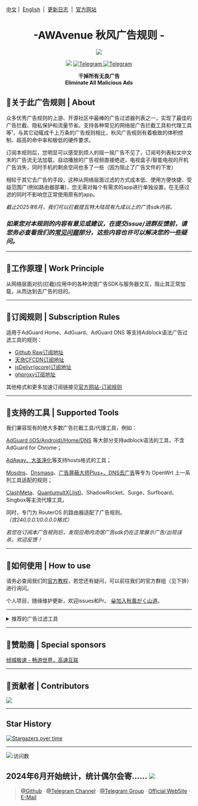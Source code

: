 <div align="left">
<a href="/README.md">中文</a>&nbsp;|&nbsp;
<a href="/assets/README_en-US.md">English</a> &nbsp;|&nbsp;
<a href="/assets/README_Update.md">更新日志</a> &nbsp;|&nbsp;
<a href="https://awavenue.top/">官方网站</a> 
</div>


<h1 align="center">-AWAvenue 秋风广告规则 -</h1>

<p align="center">
   <img src="https://img.jsdelivr.com/raw.githubusercontent.com/TG-Twilight/AWAvenue-Ads-Rule/main/assets/assets.png">
</p>
<p align="center">
 <img src="https://img.shields.io/github/stars/TG-Twilight/AWAvenue-Ads-Rule?style=for-the-badge&colorA=FFEBEB&colorB=FFD9DC&logo=github&logoColor=black">
  <a href="https://t.me/AWAvenueAdsRule">
    <img src="https://img.shields.io/badge/dynamic/json?style=for-the-badge&colorA=DAE9FC&colorB=056DE8&label=%E9%A2%91%E9%81%93&logo=telegram&query=%24.data.totalSubs&url=https%3A%2F%2Fapi.spencerwoo.com%2Fsubstats%2F%3Fsource%3Dtelegram%26queryKey%3DAWAvenueAdsRule" alt="Telegram">
  </a>
  <a href="https://t.me/AWAvenueAdsChat">
    <img src="https://img.shields.io/badge/dynamic/json?style=for-the-badge&colorA=DAE9FC&colorB=056DE8&label=%E7%BE%A4%E8%81%8A&logo=telegram&query=%24.data.totalSubs&url=https%3A%2F%2Fapi.spencerwoo.com%2Fsubstats%2F%3Fsource%3Dtelegram%26queryKey%3DAWAvenueAdsChat" alt="Telegram">
  </a>
</p>


<p align="center"><b>干掉所有无良广告<br>Eliminate All Malicious Ads</b></p>

## 🍁关于此广告规则 | About

众多优秀广告规则的上游、开源社区中最棒的广告过滤器列表之一，实现了最佳的广告拦截、隐私保护和流量节省。支持各种常见的网络层广告拦截工具和代理工具等¹，与其它动辄成千上万条的广告规则相比，秋风广告规则有着极致的体积控制、超高的命中率和极低的硬件要求。

订阅本规则后，您明显可以感受到烦人的摇一摇广告不见了，订阅号列表和文中文末的广告流无法加载，自动播放的广告视频直接绝迹，电视盒子/智能电视的开机广告消失，同时手机的剩余空间也多了一些（因为阻止了广告文件的下发）

相较于其它去广告的手段，这种从网络层面过滤的方式成本低、使用方便快捷、受益范围广(例如路由器部署)，您无需对每个有需求的app进行单独设置，在无感过滤的同时不影响您正常使用原有的app。

*截止2025年6月，我们可以拦截提瓦特大陆现有九成以上的广告sdk内容。*

### *如果您对本规则的内容有意见或建议，在提交issue/进群反馈前，请您务必查看我们的[常见问题](https://awavenue.top/Knowledge.html#%E5%B8%B8%E8%A7%81%E9%97%AE%E9%A2%98-%E4%B8%8E%E7%AD%94%E7%96%91)部分，这些内容也许可以解决您的一些疑问。*

---

## 🍁工作原理 | Work Principle

从网络层面对抗(拦截)应用中的各种流氓广告SDK与服务器交互，阻止其正常加载，从而达到去广告的目的。<br />

---

## 🍁订阅规则 | Subscription Rules

适用于AdGuard Home、AdGuard、AdGuard DNS 等支持Adblock语法广告过滤工具的规则：

- [Github Raw订阅地址](https://raw.githubusercontent.com/TG-Twilight/AWAvenue-Ads-Rule/main/AWAvenue-Ads-Rule.txt)
- [天命CFCDN订阅地址](https://github.boki.moe/https://raw.githubusercontent.com/TG-Twilight/AWAvenue-Ads-Rule/main/AWAvenue-Ads-Rule.txt)
- [jsDelivr(gcore)订阅地址](https://gcore.jsdelivr.net/gh/TG-Twilight/AWAvenue-Ads-Rule@main/AWAvenue-Ads-Rule.txt)
- [ghproxy订阅地址](https://ghfast.top/https://raw.githubusercontent.com/TG-Twilight/AWAvenue-Ads-Rule/main/AWAvenue-Ads-Rule.txt)

其他格式和更多加速订阅链接见[官方网站-订阅规则](https://awavenue.top/Sub.html)

---

## 🍁支持的工具 | Supported Tools

我们兼容现有的绝大多数广告拦截工具/代理工具，例如：

[AdGuard (iOS/Android)/Home/DNS](https://awavenue.top/Sub.html#adguard-ios-android-home-dns-%E8%AE%A2%E9%98%85%E9%93%BE%E6%8E%A5) 等大部分支持adblock语法的工具，不含AdGuard for Chrome；

[AdAway、大圣净化](https://awavenue.top/Sub.html#hosts-%E8%AE%A2%E9%98%85%E9%93%BE%E6%8E%A5)等支持hosts格式的工具；

[Mosdns](https://awavenue.top/Sub.html#hosts-%E8%AE%A2%E9%98%85%E9%93%BE%E6%8E%A5:~:text=%E6%8E%A5%EF%BC%88.list%E6%A0%BC%E5%BC%8F%EF%BC%89-,Mosdns%20V5%20%E8%AE%A2%E9%98%85%E9%93%BE%E6%8E%A5,-AdClose%20rule%E6%A0%BC%E5%BC%8F)、[Dnsmasq](https://awavenue.top/Sub.html#hosts-%E8%AE%A2%E9%98%85%E9%93%BE%E6%8E%A5:~:text=Dnsmasq%E6%A0%BC%E5%BC%8F%E8%AE%A2%E9%98%85%E9%93%BE%E6%8E%A5%EF%BC%88.conf%E6%A0%BC%E5%BC%8F%EF%BC%89)、[广告屏蔽大师Plus+、DNS去广告](https://awavenue.top/Sub.html#hosts-%E8%AE%A2%E9%98%85%E9%93%BE%E6%8E%A5)等专为 OpenWrt 上一系列工具适配的规则；

[ClashMeta](https://awavenue.top/Sub.html#clash-%E8%A7%84%E5%88%99%E8%AE%A2%E9%98%85%E9%93%BE%E6%8E%A5)、[QuantumultX(.list)](https://awavenue.top/Sub.html#clash-%E8%A7%84%E5%88%99%E8%AE%A2%E9%98%85%E9%93%BE%E6%8E%A5:~:text=QuantumultX%20%E8%AE%A2%E9%98%85%E9%93%BE%E6%8E%A5%EF%BC%88.list%E6%A0%BC%E5%BC%8F%EF%BC%89)、ShadowRocket、Surge、Surfboard、Singbox等主流代理工具，

同时，专门为 RouterOS 的路由器适配了广告规则。  *（含240.0.0.1/0.0.0.0格式）*

 *若您在订阅本广告规则后，发现应用内流氓广告sdk仍在正常展示广告/出现误杀，欢迎反馈！*

---

## 🍁如何使用 | How to use

请务必查阅我们的[官方教程](https://awavenue.top/Knowledge.html)，若您还有疑问，可以前往我们的官方群组（见下排）进行询问。

个人项目，随缘维护更新，欢迎issues和Pr。   [😀加入秋風がく山道](https://t.me/AWAvenueAdsChat)。

---

<details>
  <summary>推荐的广告过滤工具</summary>

- [AdGuard Home](https://github.com/AdguardTeam/AdGuardHome)    *安装在路由器，广告过滤工具较为理想的工作位置*，目前，秋风广告规则已加入AdGuard官方列表，你可以直接在 “从列表中选择” 订阅！

- [AdGuard](https://adguard.com/)    *多端使用，支持Android、Windows、Mac、iOS*

- [AdAway](https://adaway.org/)    *AdAway 是一款使用 hosts 文件的 Android 开源广告拦截器。*

- [AdGuard DNS](https://adguard-dns.io/en/welcome.html)    *直接使用自定义的DNS服务器，目前，秋风广告规则已加入AdGuard官方列表，你可以直接在AdGuard DNS Filters中订阅！*

- [AdGuard Home For Magisk](https://github.com/twoone-3/AdGuardHomeForMagisk)   *AdGuard Home的Magisk版本*

- [AdClose（Xposed module）](https://github.com/zjyzip/AdClose)    *Xposed模块，可以通过hook拦截常见广告，内置秋风广告规则，感谢@zjyzip*

- [geosite (@elysias123分支)](https://github.com/elysias123/geosite) *适用于 V2Ray、Xray-core、mihomo、hysteria、Trojan-Go、leaf 的路由规则资源文件，已加入秋风广告规则分类*

</details>

---

## 🍁赞助商 | Special sponsors

[倾城极速 - 畅游世界，高速互联](https://www.qcjs.ovh/#/register?code=prbbRzx9)

---

## 🍁贡献者 | Contributors

<p align="left"><a href="https://github.com/TG-Twilight/AWAvenue-Ads-Rule/graphs/contributors"><img src="https://contrib.rocks/image?repo=TG-Twilight/AWAvenue-Ads-Rule&max=50" /></a></p>

---

## Star History

[![Stargazers over time](https://starchart.cc/TG-Twilight/AWAvenue-Ads-Rule.svg?variant=adaptive)](https://starchart.cc/TG-Twilight/AWAvenue-Ads-Rule)

---
![:访问数](https://moe-counter.glitch.me/get/@TG-Twiligh?theme=gelbooru)

2024年6月开始统计，统计偶尔会寄...... <img src="https://badges.toozhao.com/badges/01JWZEBJ8ZB8S32W2X55J05RHZ/green.svg" />
---

> [@Github](https://github.com/TG-Twilight/AWAvenue-Ads-Rule) · [@Telegram Channel](https://t.me/AWAvenueAdsRule) · [@Telegram Group](https://t.me/AWAvenueAdsChat) · [Official WebSite](https://awavenue.top/) · [E-Mail](mailto:admin@awads.cc)
